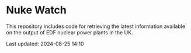 # Nuke Watch

This repository includes code for retrieving the latest information available on the output of EDF nuclear power plants in the UK.

Last updated: 2024-08-25 14:10